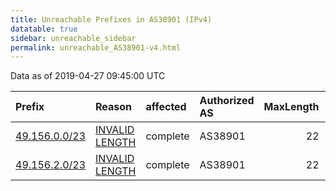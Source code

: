 ```yaml
---
title: Unreachable Prefixes in AS38901 (IPv4)
datatable: true
sidebar: unreachable_sidebar
permalink: unreachable_AS38901-v4.html
---
```


Data as of 2019-04-27 09:45:00 UTC


<div class="datatable-begin"></div>

| Prefix                                               | Reason                                                                                                  | affected   | Authorized AS   |   MaxLength | Anchor                                       |   unreachable /24s |
|:-----------------------------------------------------|:--------------------------------------------------------------------------------------------------------|:-----------|:----------------|------------:|:---------------------------------------------|-------------------:|
| [49.156.0.0/23](https://stat.ripe.net/49.156.0.0/23) | [INVALID LENGTH](https://rpki-validator.ripe.net/announcement-preview?asn=AS38901&prefix=49.156.0.0/23) | complete   | AS38901         |          22 | [APNIC](unreachable_APNIC_RPKI_Root-v4.html) |                  2 |
| [49.156.2.0/23](https://stat.ripe.net/49.156.2.0/23) | [INVALID LENGTH](https://rpki-validator.ripe.net/announcement-preview?asn=AS38901&prefix=49.156.2.0/23) | complete   | AS38901         |          22 | [APNIC](unreachable_APNIC_RPKI_Root-v4.html) |                  2 |

<div class="datatable-end"></div>